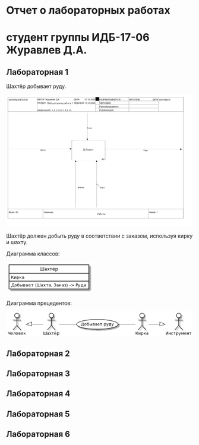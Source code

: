 # Отчет о лабораторных работах
# студент группы ИДБ-17-06 Журавлев Д.А.

## Лабораторная 1

Шахтёр добывает руду.

![Image alt](https://github.com/ZhuravlevD/projectIS/blob/main/lb1/IDF0.PNG)

Шахтёр должен добыть руду в соответствии с заказом, используя кирку и шахту.

Диаграмма классов:

![Image alt](https://github.com/ZhuravlevD/projectIS/blob/main/lb1/uml.png)

Диаграмма прецедентов:

![Image alt](https://github.com/ZhuravlevD/projectIS/blob/main/lb1/usecase.png)

## Лабораторная 2

## Лабораторная 3

## Лабораторная 4

## Лабораторная 5

## Лабораторная 6

